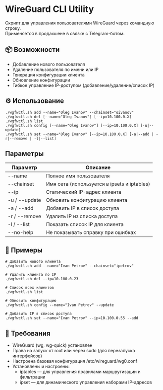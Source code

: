 # WireGuard CLI Utility

Скрипт для управления пользователями WireGuard через командную строку.  
Применяется в продакшене в связке с Telegram-ботом.

## 📦 Возможности

- Добавление нового пользователя
- Удаление пользователя по имени или IP
- Генерация конфигурации клиента
- Обновление конфигурации
- Гибкое управление IP-доступом (добавление/удаление/список IP)

## ⚙️ Использование

```
./wgfwctl.sh add --name="Oleg Ivanov" --chainset="oivanov"
./wgfwctl.sh del [--name="Oleg Ivanov"] [--ip=10.100.0.X]
./wgfwctl.sh list
./wgfwctl.sh config [--name="Oleg Ivanov"] [--ip=10.100.0.X] [-u|--update]
./wgfwctl.sh set --name="Oleg Ivanov" [--ip=10.100.0.X] [-a|--add | -r|--remove | -l|--list]
```

## Параметры

| Параметр      | Описание                                    |
|---------------|---------------------------------------------|
| --name        | Полное имя пользователя                     |
| --chainset    | Имя сета (используется в ipsets и iptables) |
| --ip	        | Статический IP-адрес клиента                |
| -u / --update	| Обновить конфигурацию клиента               |
| -a / --add	  | Добавить IP в список доступа                |
| -r / --remove	| Удалить IP из списка доступа                |
| -l / --list	  | Показать список IP для клиента              |
| --no-help	    | Не показывать справку при ошибках           |

## 🔧 Примеры

```
# Добавить нового клиента
./wgfwctl.sh add --name="Ivan Petrov" --chainset="ipetrov"

# Удалить клиента по IP
./wgfwctl.sh del --ip=10.100.0.23

# Список всех клиентов
./wgfwctl.sh list

# Обновить конфигурацию
./wgfwctl.sh config --name="Ivan Petrov" --update

# Добавить IP в список доступа
./wgfwctl.sh set --name="Ivan Petrov" --ip=10.100.0.55 --add
```

## 🔐 Требования

- WireGuard (wg, wg-quick) установлен
- Права на запуск от root или через sudo (для перезапуска интерфейсов)
- Настроена базовая конфигурация /etc/wireguard/wg0.conf
- Установлены и настроены:
  - iptables — для управления правилами маршрутизации и фильтрации
  - ipset — для динамического управления наборами IP-адресов


